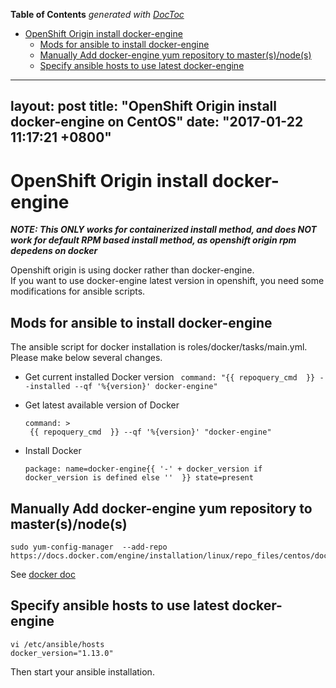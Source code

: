 <!-- START doctoc generated TOC please keep comment here to allow auto update -->
<!-- DON'T EDIT THIS SECTION, INSTEAD RE-RUN doctoc TO UPDATE -->
**Table of Contents**  *generated with [DocToc](https://github.com/thlorenz/doctoc)*

- [OpenShift Origin install docker-engine](#openshift-origin-install-docker-engine)
  - [Mods for ansible to install docker-engine](#mods-for-ansible-to-install-docker-engine)
  - [Manually Add docker-engine yum repository to master(s)/node(s)](#manually-add-docker-engine-yum-repository-to-mastersnodes)
  - [Specify ansible hosts to use latest docker-engine](#specify-ansible-hosts-to-use-latest-docker-engine)

<!-- END doctoc generated TOC please keep comment here to allow auto update -->

---
layout: post
title: "OpenShift Origin install docker-engine on CentOS"
date: "2017-01-22 11:17:21 +0800"
---

# OpenShift Origin install docker-engine

***NOTE: This ONLY works for containerized install method, and does NOT work for default RPM based install method, as openshift origin rpm depedens on docker***

Openshift origin is using docker rather than docker-engine.  
If you want to use docker-engine latest version in openshift, you need some modifications for ansible scripts.

## Mods for ansible to install docker-engine
The ansible script for docker installation is roles/docker/tasks/main.yml. Please make below several changes.

- Get current installed Docker version
    ` command: "{{ repoquery_cmd  }} --installed --qf '%{version}' docker-engine"`

- Get latest available version of Docker
    ```
    command: >
     {{ repoquery_cmd  }} --qf '%{version}' "docker-engine"
    ```

- Install Docker
    ```
    package: name=docker-engine{{ '-' + docker_version if docker_version is defined else ''  }} state=present
    ```

## Manually Add docker-engine yum repository to master(s)/node(s)
```
sudo yum-config-manager  --add-repo  https://docs.docker.com/engine/installation/linux/repo_files/centos/docker.repo
```

See [docker doc](https://docs.docker.com/engine/installation/linux/centos/)

## Specify ansible hosts to use latest docker-engine

```
vi /etc/ansible/hosts
docker_version="1.13.0"
```

Then start your ansible installation.
